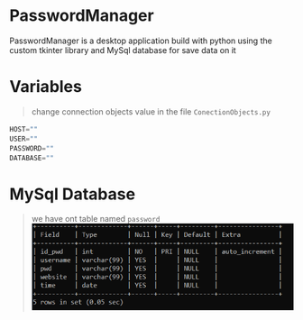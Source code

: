 # PasswordManager
PasswordManager is a desktop application build with python using the custom tkinter library and MySql database for save data on it

# Variables
> change connection objects value in the file `ConectionObjects.py`
```python
HOST=""
USER=""
PASSWORD=""
DATABASE=""
```

# MySql Database
> we have ont table named `password`
![alt text](https://github.com/6orram/PasswordManager/blob/main/mysql.png)
